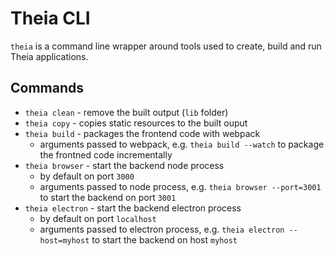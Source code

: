 # Theia CLI

`theia` is a command line wrapper around tools used to create, build and run Theia applications.

## Commands

- `theia clean` - remove the built output (`lib` folder)
- `theia copy` - copies static resources to the built ouput
- `theia build` - packages the frontend code with webpack
    - arguments passed to webpack, e.g. `theia build --watch` to package the frontned code incrementally
- `theia browser` - start the backend node process
    - by default on port `3000`
    - arguments passed to node process, e.g. `theia browser --port=3001` to start the backend on port `3001`
- `theia electron` - start the backend electron process
    - by default on port `localhost`
    - arguments passed to electron process, e.g. `theia electron --host=myhost` to start the backend on host `myhost`
